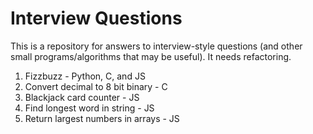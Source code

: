 # Interview Questions

This is a repository for answers to interview-style questions (and other small programs/algorithms that may be useful).  It needs refactoring.

1. Fizzbuzz - Python, C, and JS
2. Convert decimal to 8 bit binary - C
3. Blackjack card counter - JS
4. Find longest word in string - JS
5. Return largest numbers in arrays - JS
